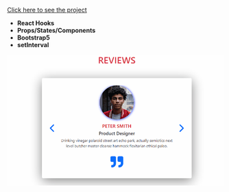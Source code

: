 [Click here to see the project](https://lorem-ipsum-project-with-react.vercel.app/)
<br>
- __React Hooks__ <br>
- __Props/States/Components__<br>
- __Bootstrap5__<br>
- __setInterval__<br>

<div align="center"><img src="https://github.com/MehmetCakir1/sliderProjectWithReact/blob/master/newSliderProject.gif"</div>
